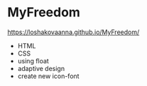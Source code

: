 # MyFreedom
https://loshakovaanna.github.io/MyFreedom/

* HTML
* CSS
* using float
* adaptive design
* create new icon-font
